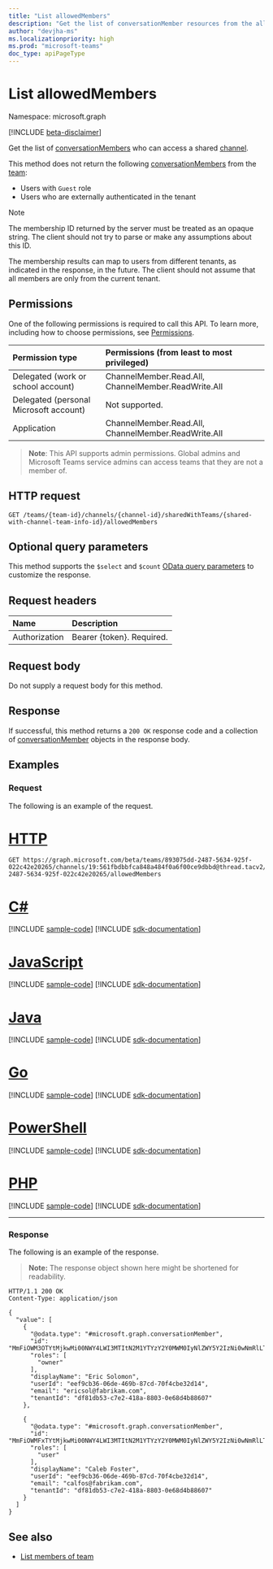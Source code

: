 ```yaml
---
title: "List allowedMembers"
description: "Get the list of conversationMember resources from the allowedMembers navigation property."
author: "devjha-ms"
ms.localizationpriority: high
ms.prod: "microsoft-teams"
doc_type: apiPageType
---
```


# List allowedMembers
Namespace: microsoft.graph

[!INCLUDE [beta-disclaimer](../../includes/beta-disclaimer.md)]

Get the list of [conversationMembers](../resources/conversationmember.md) who can access a shared [channel](../resources/channel.md).

This method does not return the following [conversationMembers](../resources/conversationmember.md) from the [team](../resources/team.md):
- Users with `Guest` role
- Users who are externally authenticated in the tenant

> [!NOTE]
> The membership ID returned by the server must be treated as an opaque string. The client should not try to parse or make any assumptions about this ID.
>
> The membership results can map to users from different tenants, as indicated in the response, in the future. The client should not assume that all members are only from the current tenant.

## Permissions
One of the following permissions is required to call this API. To learn more, including how to choose permissions, see [Permissions](/graph/permissions-reference).

|Permission type|Permissions (from least to most privileged)|
|:---|:---|
|Delegated (work or school account) | ChannelMember.Read.All, ChannelMember.ReadWrite.All |
|Delegated (personal Microsoft account) | Not supported.    |
|Application | ChannelMember.Read.All, ChannelMember.ReadWrite.All |


> **Note**: This API supports admin permissions. Global admins and Microsoft Teams service admins can access teams that they are not a member of.

## HTTP request

<!-- {
  "blockType": "ignored"
}
-->
``` http
GET /teams/{team-id}/channels/{channel-id}/sharedWithTeams/{shared-with-channel-team-info-id}/allowedMembers
```

## Optional query parameters
This method supports the `$select` and `$count` [OData query parameters](/graph/query-parameters) to customize the response.

## Request headers
|Name|Description|
|:---|:---|
|Authorization|Bearer {token}. Required.|

## Request body
Do not supply a request body for this method.

## Response

If successful, this method returns a `200 OK` response code and a collection of [conversationMember](../resources/conversationmember.md) objects in the response body.

## Examples

### Request
The following is an example of the request.

# [HTTP](#tab/http)
<!-- {
  "blockType": "request",
  "name": "list_conversationmember",
  "sampleKeys": ["893075dd-2487-5634-925f-022c42e20265", "19:561fbdbbfca848a484f0a6f00ce9dbbd@thread.tacv2", "893075dd-2487-5634-925f-022c42e20265"]
}
-->
``` http
GET https://graph.microsoft.com/beta/teams/893075dd-2487-5634-925f-022c42e20265/channels/19:561fbdbbfca848a484f0a6f00ce9dbbd@thread.tacv2/sharedWithTeams/893075dd-2487-5634-925f-022c42e20265/allowedMembers
```

# [C#](#tab/csharp)
[!INCLUDE [sample-code](../includes/snippets/csharp/list-conversationmember-csharp-snippets.md)]
[!INCLUDE [sdk-documentation](../includes/snippets/snippets-sdk-documentation-link.md)]

# [JavaScript](#tab/javascript)
[!INCLUDE [sample-code](../includes/snippets/javascript/list-conversationmember-javascript-snippets.md)]
[!INCLUDE [sdk-documentation](../includes/snippets/snippets-sdk-documentation-link.md)]

# [Java](#tab/java)
[!INCLUDE [sample-code](../includes/snippets/java/list-conversationmember-java-snippets.md)]
[!INCLUDE [sdk-documentation](../includes/snippets/snippets-sdk-documentation-link.md)]

# [Go](#tab/go)
[!INCLUDE [sample-code](../includes/snippets/go/list-conversationmember-go-snippets.md)]
[!INCLUDE [sdk-documentation](../includes/snippets/snippets-sdk-documentation-link.md)]

# [PowerShell](#tab/powershell)
[!INCLUDE [sample-code](../includes/snippets/powershell/list-conversationmember-powershell-snippets.md)]
[!INCLUDE [sdk-documentation](../includes/snippets/snippets-sdk-documentation-link.md)]

# [PHP](#tab/php)
[!INCLUDE [sample-code](../includes/snippets/php/list-conversationmember-php-snippets.md)]
[!INCLUDE [sdk-documentation](../includes/snippets/snippets-sdk-documentation-link.md)]

---

### Response
The following is an example of the response.
>**Note:** The response object shown here might be shortened for readability.
<!-- {
  "blockType": "response",
  "truncated": true,
  "@odata.type": "microsoft.graph.conversationMember",
  "isCollection": true
}
-->
``` http
HTTP/1.1 200 OK
Content-Type: application/json

{
  "value": [
    {
      "@odata.type": "#microsoft.graph.conversationMember",
      "id": "MmFiOWM3OTYtMjkwMi00NWY4LWI3MTItN2M1YTYzY2Y0MWM0IyNlZWY5Y2IzNi0wNmRlLTQ2OWItODdjZC03MGY0Y2JlMzJkMTQ",
      "roles": [
        "owner"
      ],
      "displayName": "Eric Solomon",
      "userId": "eef9cb36-06de-469b-87cd-70f4cbe32d14",
      "email": "ericsol@fabrikam.com",
      "tenantId": "df81db53-c7e2-418a-8803-0e68d4b88607"
    },
    
    {
      "@odata.type": "#microsoft.graph.conversationMember",
      "id": "MmFiOWMFxTYtMjkwMi00NWY4LWI3MTItN2M1YTYzY2Y0MWM0IyNlZWY5Y2IzNi0wNmRlLTQ2OWItODdjZC03MGY0Y2JlMzJkMTQ",
      "roles": [
        "user"
      ],
      "displayName": "Caleb Foster",
      "userId": "eef9cb36-06de-469b-87cd-70f4cbe32d14",
      "email": "calfos@fabrikam.com",
      "tenantId": "df81db53-c7e2-418a-8803-0e68d4b88607"
    }
  ]
}
```

## See also

- [List members of team](team-list-members.md)
